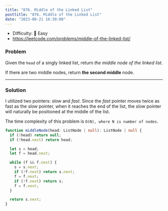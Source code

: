 ```yaml
---
title: "876. Middle of the Linked List"
posttitle: "876. Middle of the Linked List"
date: "2023-08-21 16:30:00"
---
```


- Difficulty: 🍰 Easy
- https://leetcode.com/problems/middle-of-the-linked-list/

### Problem

Given the `head` of a singly linked list, return _the middle node of the linked list_.

If there are two middle nodes, return **the second middle** node.

---

### Solution

I utilized two pointers: _slow_ and _fast_. Since the _fast_ pointer moves twice as fast as the _slow_ pointer, when it reaches the end of the list, the _slow_ pointer will naturally be positioned at the middle of the list.

The time complexity of this problem is `O(N), where N is number of nodes`.

```ts
function middleNode(head: ListNode | null): ListNode | null {
  if (!head) return null;
  if (!head.next) return head;

  let s = head;
  let f = head.next;

  while (f && f.next) {
    s = s.next;
    if (!f.next) return s.next;
    f = f.next;
    if (!f.next) return s;
    f = f.next;
  }

  return s.next;
}
```
